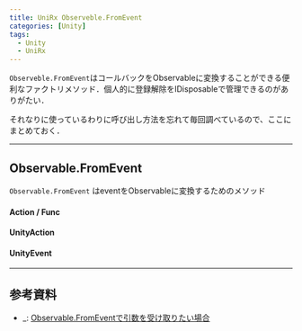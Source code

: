 ```yaml
---
title: UniRx Observeble.FromEvent
categories: [Unity]
tags:
  - Unity
  - UniRx
---
```


`Observeble.FromEvent`はコールバックをObservableに変換することができる便利なファクトリメソッド．個人的に登録解除をIDisposableで管理できるのがありがたい．

それなりに使っているわりに呼び出し方法を忘れて毎回調べているので、ここにまとめておく．


---
## Observable.FromEvent

`Observable.FromEvent` はeventをObservableに変換するためのメソッド


#### Action / Func

#### UnityAction

#### UnityEvent




---
## 参考資料 
- _: [Observable.FromEventで引数を受け取りたい場合](https://befool.co.jp/blog/8823-scholar/unirx-from-event-args/)
